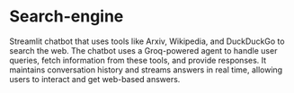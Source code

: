 # Search-engine

Streamlit chatbot that uses tools like Arxiv, Wikipedia, and DuckDuckGo to search the web. The chatbot uses a Groq-powered agent to handle user queries, fetch information from these tools, and provide responses. It maintains conversation history and streams answers in real time, allowing users to interact and get web-based answers.
